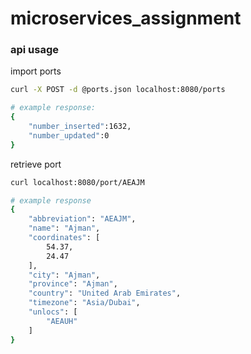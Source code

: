 # microservices_assignment

### api usage

import ports
```sh
curl -X POST -d @ports.json localhost:8080/ports

# example response:
{
    "number_inserted":1632,
    "number_updated":0
}
```

retrieve port
```sh
curl localhost:8080/port/AEAJM

# example response
{
    "abbreviation": "AEAJM",
    "name": "Ajman",
    "coordinates": [
        54.37,
        24.47
    ],
    "city": "Ajman",
    "province": "Ajman",
    "country": "United Arab Emirates",
    "timezone": "Asia/Dubai",
    "unlocs": [
        "AEAUH"
    ]
}
```